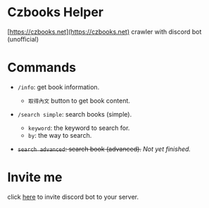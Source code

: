 # Czbooks Helper
[https://czbooks.net](https://czbooks.net) crawler with discord bot (unofficial)

# Commands
- `/info`: get book information.
  - `取得內文` button to get book content.

- `/search simple`: search books (simple).
  - `keyword`: the keyword to search for.
  - `by`: the way to search.

- ~~`search advanced`: search book (advanced).~~ *Not yet finished.*

# Invite me
click [here](https://discord.com/api/oauth2/authorize?client_id=1121051030432526416&permissions=3072&scope=bot%20applications.commands) to invite discord bot to your server.
